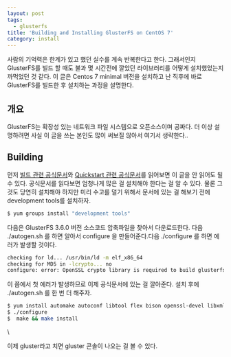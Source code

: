 ```yaml
---
layout: post
tags:
  - glusterfs
title: 'Building and Installing GlusterFS on CentOS 7'
category: install
---
```

사람의 기억력은 한계가 있고 했던 실수를 계속 반복한다고 한다. 그래서인지 GlusterFS를 빌드 할 때도 불과 몇 시간전에 깔았던 라이브러리를 어떻게 설치했었는지 까먹었던 것 같다. 이 글은 Centos 7 minimal 버전을 설치하고 난 직후에 바로 GlusterFS를 빌드한 후 설치하는 과정을 설명한다.

## 개요
GlusterFS는 확장성 있는 네트워크 파일 시스템으로 오픈소스이며 공짜다. 더 이상 설명하려면 사실 이 글을 쓰는 본인도 많이 써보질 않아서 여기서 생략한다..

## Building
먼저 [빌드 관련 공식문서](http://www.gluster.org/community/documentation/index.php/Building_GlusterFS "공식문서")와 [Quickstart 관련 공식문서](http://www.gluster.org/community/documentation/index.php/QuickStart "Quickstart 관련 공식문서")를 읽어보면 이 글을 안 읽어도 될 수 있다. 공식문서를 읽다보면 엄청나게 많은 걸 설치해야 한다는 걸 알 수 있다.  물론 그것도 당연히 설치해야 하지만 미리 수고를 덜기 위해서 문서에 있는 걸 해보기 전에  development tools를 설치하자.

```sh
$ yum groups install "development tools"
```
다음은 GlusterFS 3.6.0 버전 소스코드 압축파일을 찾아서 다운로드한다. 다음 ./autogen.sh 를 하면 알아서 configure 을 만들어준다.다음 ./configure 를 하면 에러가 발생할 것이다.

```sh
checking for ld... /usr/bin/ld -m elf_x86_64
checking for MD5 in -lcrypto... no
configure: error: OpenSSL crypto library is required to build glusterfs
```

이 쯤에서 첫 에러가 발생하므로 이제 공식문서에 있는 걸 깔아준다.
설치 후에 ./autogen.sh 를 한 번 더 해주자.

```sh
$ yum install automake autoconf libtool flex bison openssl-devel libxml2-devel python-devel libaio-devel libibverbs-devel librdmacm-devel readline-devel lvm2-devel glib2-devel userspace-rcu-devel libcmocka-devel libacl-devel
$ ./configure
$  make && make install 
```
\

이제 gluster라고 치면 gluster 콘솔이 나오는 걸 볼 수 있다.